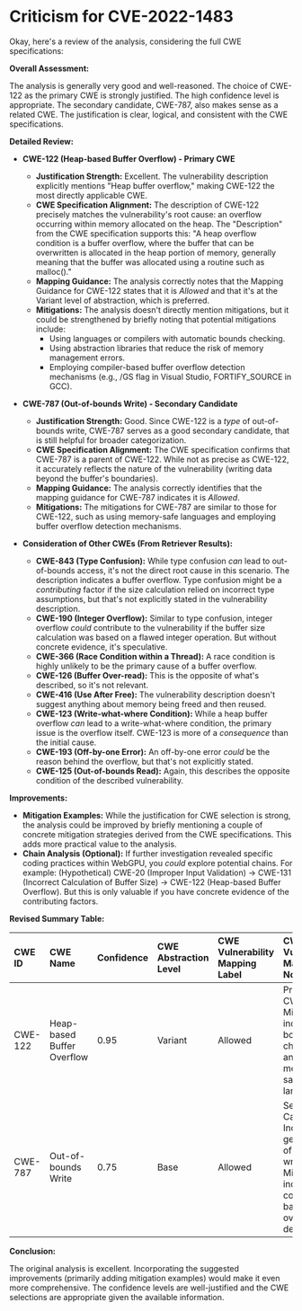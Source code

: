 # Criticism for CVE-2022-1483

Okay, here's a review of the analysis, considering the full CWE specifications:

**Overall Assessment:**

The analysis is generally very good and well-reasoned. The choice of CWE-122 as the primary CWE is strongly justified. The high confidence level is appropriate.  The secondary candidate, CWE-787, also makes sense as a related CWE. The justification is clear, logical, and consistent with the CWE specifications.

**Detailed Review:**

*   **CWE-122 (Heap-based Buffer Overflow) - Primary CWE**

    *   **Justification Strength:** Excellent. The vulnerability description explicitly mentions "Heap buffer overflow," making CWE-122 the most directly applicable CWE.
    *   **CWE Specification Alignment:** The description of CWE-122 precisely matches the vulnerability's root cause: an overflow occurring within memory allocated on the heap. The "Description" from the CWE specification supports this: "A heap overflow condition is a buffer overflow, where the buffer that can be overwritten is allocated in the heap portion of memory, generally meaning that the buffer was allocated using a routine such as malloc()."
    *   **Mapping Guidance:** The analysis correctly notes that the Mapping Guidance for CWE-122 states that it is *Allowed* and that it's at the Variant level of abstraction, which is preferred.
    *   **Mitigations:** The analysis doesn't directly mention mitigations, but it could be strengthened by briefly noting that potential mitigations include:
        *   Using languages or compilers with automatic bounds checking.
        *   Using abstraction libraries that reduce the risk of memory management errors.
        *   Employing compiler-based buffer overflow detection mechanisms (e.g., /GS flag in Visual Studio, FORTIFY_SOURCE in GCC).

*   **CWE-787 (Out-of-bounds Write) - Secondary Candidate**

    *   **Justification Strength:** Good. Since CWE-122 is a *type* of out-of-bounds write, CWE-787 serves as a good secondary candidate, that is still helpful for broader categorization.
    *   **CWE Specification Alignment:** The CWE specification confirms that CWE-787 is a parent of CWE-122. While not as precise as CWE-122, it accurately reflects the nature of the vulnerability (writing data beyond the buffer's boundaries).
    *   **Mapping Guidance:** The analysis correctly identifies that the mapping guidance for CWE-787 indicates it is *Allowed*.
    *   **Mitigations:** The mitigations for CWE-787 are similar to those for CWE-122, such as using memory-safe languages and employing buffer overflow detection mechanisms.

*   **Consideration of Other CWEs (From Retriever Results):**

    *   **CWE-843 (Type Confusion):** While type confusion *can* lead to out-of-bounds access, it's not the direct root cause in this scenario. The description indicates a buffer overflow. Type confusion might be a *contributing* factor if the size calculation relied on incorrect type assumptions, but that's not explicitly stated in the vulnerability description.
    *   **CWE-190 (Integer Overflow):** Similar to type confusion, integer overflow *could* contribute to the vulnerability if the buffer size calculation was based on a flawed integer operation. But without concrete evidence, it's speculative.
    *   **CWE-366 (Race Condition within a Thread):** A race condition is highly unlikely to be the primary cause of a buffer overflow.
    *   **CWE-126 (Buffer Over-read):** This is the opposite of what's described, so it's not relevant.
    *   **CWE-416 (Use After Free):**  The vulnerability description doesn't suggest anything about memory being freed and then reused.
    *   **CWE-123 (Write-what-where Condition):** While a heap buffer overflow *can* lead to a write-what-where condition, the primary issue is the overflow itself. CWE-123 is more of a *consequence* than the initial cause.
    *   **CWE-193 (Off-by-one Error):** An off-by-one error *could* be the reason behind the overflow, but that's not explicitly stated.
    *   **CWE-125 (Out-of-bounds Read):** Again, this describes the opposite condition of the described vulnerability.

**Improvements:**

*   **Mitigation Examples:**  While the justification for CWE selection is strong, the analysis could be improved by briefly mentioning a couple of concrete mitigation strategies derived from the CWE specifications.  This adds more practical value to the analysis.
*   **Chain Analysis (Optional):** If further investigation revealed specific coding practices within WebGPU, you *could* explore potential chains. For example: (Hypothetical) CWE-20 (Improper Input Validation) -> CWE-131 (Incorrect Calculation of Buffer Size) -> CWE-122 (Heap-based Buffer Overflow). But this is only valuable if you have concrete evidence of the contributing factors.

**Revised Summary Table:**

| CWE ID  | CWE Name                    | Confidence | CWE Abstraction Level | CWE Vulnerability Mapping Label | CWE-Vulnerability Mapping Notes                                                                                                                    |
| :------- | :-------------------------- | :--------- | :---------------------- | :------------------------------ | :----------------------------------------------------------------------------------------------------------------------------------------------- |
| CWE-122 | Heap-based Buffer Overflow  | 0.95       | Variant               | Allowed                        | Primary CWE. Mitigations include bounds checking and memory-safe languages.                                                                      |
| CWE-787 | Out-of-bounds Write       | 0.75       | Base                  | Allowed                        | Secondary Candidate. Indicates a general out-of-bounds write. Mitigations include compiler-based overflow detection.                                |

**Conclusion:**

The original analysis is excellent. Incorporating the suggested improvements (primarily adding mitigation examples) would make it even more comprehensive. The confidence levels are well-justified and the CWE selections are appropriate given the available information.
